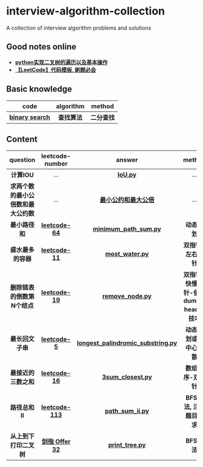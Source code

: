 # interview-algorithm-collection
A collection of interview algorithm problems and solutions

## Good notes online
- [__python实现二叉树的遍历以及基本操作__](https://www.cnblogs.com/anzhengyu/p/11083568.html)
- [__【LeetCode】代码模板, 刷题必会__](https://blog.csdn.net/fuxuemingzhu/article/details/101900729)

## Basic knowledge
|code|algorithm|method|
|:---:|:---:|:---:|
|[__binary search__](https://github.com/rentainhe/interview-algorithm-collection/blob/master/search-algorithm/binary_search.py)|__查找算法__|__二分查找__|



## Content
|question|leetcode-number|answer|method|
|:---:|:---:|:---:|:---:|
| __计算IOU__ | ... | [__IoU.py__](https://github.com/rentainhe/interview-algorithm-collection/blob/master/interview-real/IoU.py)|...|
| __求两个数的最小公倍数和最大公约数__ | ... | [__最小公约和最大公倍__](https://github.com/rentainhe/interview-algorithm-collection/blob/master/interview-real/%E6%9C%80%E5%B0%8F%E5%85%AC%E7%BA%A6%E5%92%8C%E6%9C%80%E5%A4%A7%E5%85%AC%E5%80%8D.py)|...|
| __最小路径和__ | [__leetcode-64__](https://leetcode-cn.com/problems/minimum-path-sum/) | [__minimum_path_sum.py__](https://github.com/rentainhe/interview-algorithm-collection/blob/master/interview-real/minimum_path_sum.py)| __动态规划__ |
| __盛水最多的容器__ | [__leetcode-11__](https://leetcode-cn.com/problems/container-with-most-water/) | [__most_water.py__](https://github.com/rentainhe/interview-algorithm-collection/blob/master/interview-real/most_water.py)| __双指针-左右指针__ |
| __删除链表的倒数第N个结点__ | [__leetcode-19__](https://leetcode-cn.com/problems/remove-nth-node-from-end-of-list/) | [__remove_node.py__](https://github.com/rentainhe/interview-algorithm-collection/blob/master/interview-real/remove_node.py)| __双指针-快慢指针-使用dummy head小技巧__ |
| __最长回文子串__ | [__leetcode-5__](https://leetcode-cn.com/problems/longest-palindromic-substring/)| [__longest_palindromic_substring.py__](https://github.com/rentainhe/interview-algorithm-collection/blob/master/interview-real/longest_palindromic_substring.py)| __动态规划或者中心扩散__ |
| __最接近的三数之和__ | [__leetcode-16__](https://leetcode-cn.com/problems/3sum-closest/)|[__3sum_closest.py__](https://github.com/rentainhe/interview-algorithm-collection/blob/master/interview-real/3sum_closest.py)| __数组排序-双指针__ |
| __路径总和II__ | [__leetcode-113__](https://leetcode-cn.com/problems/path-sum-ii/)|[__path_sum_ii.py__]()| __BFS算法, 注意题目要求__ |
| __从上到下打印二叉树__ | [__剑指 Offer 32__](https://leetcode-cn.com/problems/cong-shang-dao-xia-da-yin-er-cha-shu-lcof/)| [__print_tree.py__]() | __BFS算法__ |